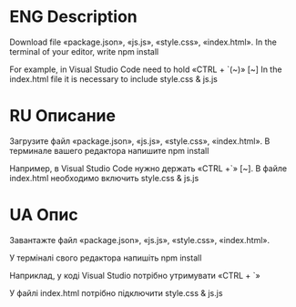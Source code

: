 
# ENG Description

Download file «package.json», «js.js», «style.css», «index.html».
In the terminal of your editor, write npm install

For example, in Visual Studio Code need to hold «CTRL + `(~)» [~]
In the index.html file it is necessary to include style.css & js.js

# RU Описание

Загрузите файл «package.json», «js.js», «style.css», «index.html». В терминале вашего редактора напишите npm install

Например, в Visual Studio Code нужно держать «CTRL +`» [~]. В файле index.html необходимо включить style.css & js.js

# UA Опис

Завантажте файл «package.json», «js.js», «style.css», «index.html». 

У терміналі свого редактора напишіть npm install

Наприклад, у коді Visual Studio потрібно утримувати «CTRL + `» 

У файлі index.html потрібно підключити style.css & js.js
